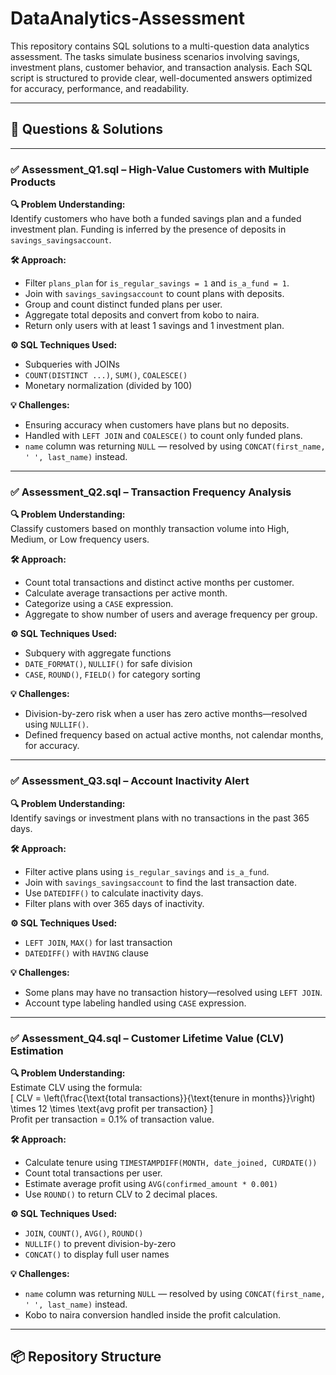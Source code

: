 # DataAnalytics-Assessment

This repository contains SQL solutions to a multi-question data analytics assessment. The tasks simulate business scenarios involving savings, investment plans, customer behavior, and transaction analysis. Each SQL script is structured to provide clear, well-documented answers optimized for accuracy, performance, and readability.

---

## 🧠 Questions & Solutions

---

### ✅ Assessment_Q1.sql – High-Value Customers with Multiple Products

**🔍 Problem Understanding:**  
Identify customers who have both a funded savings plan and a funded investment plan. Funding is inferred by the presence of deposits in `savings_savingsaccount`.

**🛠️ Approach:**  
- Filter `plans_plan` for `is_regular_savings = 1` and `is_a_fund = 1`.
- Join with `savings_savingsaccount` to count plans with deposits.
- Group and count distinct funded plans per user.
- Aggregate total deposits and convert from kobo to naira.
- Return only users with at least 1 savings and 1 investment plan.

**⚙️ SQL Techniques Used:**  
- Subqueries with JOINs  
- `COUNT(DISTINCT ...)`, `SUM()`, `COALESCE()`  
- Monetary normalization (divided by 100)  

**💡 Challenges:**  
- Ensuring accuracy when customers have plans but no deposits.  
- Handled with `LEFT JOIN` and `COALESCE()` to count only funded plans.
- `name` column was returning `NULL` — resolved by using `CONCAT(first_name, ' ', last_name)` instead.

---

### ✅ Assessment_Q2.sql – Transaction Frequency Analysis

**🔍 Problem Understanding:**  
Classify customers based on monthly transaction volume into High, Medium, or Low frequency users.

**🛠️ Approach:**  
- Count total transactions and distinct active months per customer.
- Calculate average transactions per active month.
- Categorize using a `CASE` expression.
- Aggregate to show number of users and average frequency per group.

**⚙️ SQL Techniques Used:**  
- Subquery with aggregate functions  
- `DATE_FORMAT()`, `NULLIF()` for safe division  
- `CASE`, `ROUND()`, `FIELD()` for category sorting  

**💡 Challenges:**  
- Division-by-zero risk when a user has zero active months—resolved using `NULLIF()`.  
- Defined frequency based on actual active months, not calendar months, for accuracy.

---

### ✅ Assessment_Q3.sql – Account Inactivity Alert

**🔍 Problem Understanding:**  
Identify savings or investment plans with no transactions in the past 365 days.

**🛠️ Approach:**  
- Filter active plans using `is_regular_savings` and `is_a_fund`.
- Join with `savings_savingsaccount` to find the last transaction date.
- Use `DATEDIFF()` to calculate inactivity days.
- Filter plans with over 365 days of inactivity.

**⚙️ SQL Techniques Used:**  
- `LEFT JOIN`, `MAX()` for last transaction  
- `DATEDIFF()` with `HAVING` clause  

**💡 Challenges:**  
- Some plans may have no transaction history—resolved using `LEFT JOIN`.  
- Account type labeling handled using `CASE` expression.

---

### ✅ Assessment_Q4.sql – Customer Lifetime Value (CLV) Estimation

**🔍 Problem Understanding:**  
Estimate CLV using the formula:  
\[
CLV = \left(\frac{\text{total transactions}}{\text{tenure in months}}\right) \times 12 \times \text{avg profit per transaction}
\]  
Profit per transaction = 0.1% of transaction value.

**🛠️ Approach:**  
- Calculate tenure using `TIMESTAMPDIFF(MONTH, date_joined, CURDATE())`
- Count total transactions per user.
- Estimate average profit using `AVG(confirmed_amount * 0.001)`
- Use `ROUND()` to return CLV to 2 decimal places.

**⚙️ SQL Techniques Used:**  
- `JOIN`, `COUNT()`, `AVG()`, `ROUND()`  
- `NULLIF()` to prevent division-by-zero  
- `CONCAT()` to display full user names

**💡 Challenges:**  
- `name` column was returning `NULL` — resolved by using `CONCAT(first_name, ' ', last_name)` instead.  
- Kobo to naira conversion handled inside the profit calculation.

---

## 📦 Repository Structure

